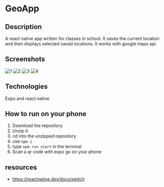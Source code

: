 # GeoApp

## Description
A react native app written for classes in school. It saves the current location and then displays selected saved locations. It works with google maps api.

## Screenshots
![1](https://raw.githubusercontent.com/oliwierzgorniak/geo-app/main/docs/1.jpg)
![2](https://raw.githubusercontent.com/oliwierzgorniak/geo-app/main/docs/2.jpg)
![3](https://raw.githubusercontent.com/oliwierzgorniak/geo-app/main/docs/3.jpg)
![4](https://raw.githubusercontent.com/oliwierzgorniak/geo-app/main/docs/4.jpg)

## Technologies
Expo and react native

## How to run on your phone
1. Download the repository
2. Unzip it
3. cd into the unzipped repository
4. use ```npm i```
5. type ```npm run start``` in the terminal
6. Scan a qr code with expo go on your phone

## resources
- https://reactnative.dev/docs/switch
